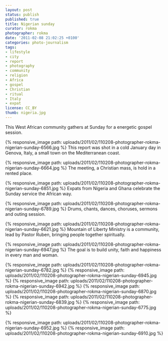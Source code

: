 ```yaml
---
layout: post
status: publish
published: true
title: Nigerian sunday
curator: rokma
photographer: rokma
date: '2011-02-08 21:02:25 +0100'
categories: photo-journalism
tags:
- lifestyle
- city
- report
- photography
- community
- religion
- Africa
- gospel
- Christian
- ritual
- Italy
- expat
license: CC_BY
thumb: nigeria.jpg
---
```


This West African community gathers at Sunday for a energetic gospel session.

{% responsive_image path: uploads/2011/02/110208-photographer-rokma-nigerian-sunday-6566.jpg %}
This report was shot in a cold January day in Genova, Italy, a small town on the Mediterranean coast.

{% responsive_image path: uploads/2011/02/110208-photographer-rokma-nigerian-sunday-6664.jpg %}
The meeting, a Christian mass, is hold in a rented place.

{% responsive_image path: uploads/2011/02/110208-photographer-rokma-nigerian-sunday-6851.jpg %}
Expats from Nigeria and Ghana celebrate the Sunday service the African way.

{% responsive_image path: uploads/2011/02/110208-photographer-rokma-nigerian-sunday-6789.jpg %}
Drums, chants, dances, choruses, sermons and outing session.



{% responsive_image path: uploads/2011/02/110208-photographer-rokma-nigerian-sunday-6621.jpg %}
 Mountain of Liberty Ministry is a community, lead by Pastor Ruben, bringing people together spiritually.

{% responsive_image path: uploads/2011/02/110208-photographer-rokma-nigerian-sunday-6947.jpg %}
The goal is to build unity, faith and happiness in every man and woman.


{% responsive_image path: uploads/2011/02/110208-photographer-rokma-nigerian-sunday-6782.jpg %}
{% responsive_image path: uploads/2011/02/110208-photographer-rokma-nigerian-sunday-6945.jpg %}
{% responsive_image path: uploads/2011/02/110208-photographer-rokma-nigerian-sunday-6942.jpg %}
{% responsive_image path: uploads/2011/02/110208-photographer-rokma-nigerian-sunday-6870.jpg %}
{% responsive_image path: uploads/2011/02/110208-photographer-rokma-nigerian-sunday-6839.jpg %}
{% responsive_image path: uploads/2011/02/110208-photographer-rokma-nigerian-sunday-6775.jpg %}

{% responsive_image path: uploads/2011/02/110208-photographer-rokma-nigerian-sunday-6952.jpg %}
{% responsive_image path: uploads/2011/02/110208-photographer-rokma-nigerian-sunday-6910.jpg %}

